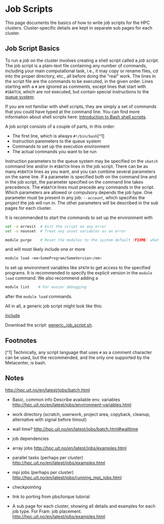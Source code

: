 # Job Scripts

This page documents the basics of how to write job scripts for the HPC clusters.
Cluster-specific details are kept in separate sub pages for each cluster.

## Job Script Basics

To run a _job_ on the cluster involves creating a shell script called
a _job script_.  The job script is a plain-text file containing any
number of commands, including your main computational task, i.e., it
may copy or rename files, cd into the proper directory, etc., all
before doing the "real" work.  The lines in the script file are the
commands to be executed, in the given order.  Lines starting with a
`#` are ignored as comments, except lines that start with `#SBATCH`,
which are not executed, but contain special instructions to the [queue
system](queue_system.md).

If you are not familiar with shell scripts, they are simply a set of
commands that you could have typed at the command line.  You can find
more information about shell scripts here: [Introduction to Bash shell
scripts](http://www.linuxconfig.org/Bash_scripting_Tutorial).

A job script consists of a couple of parts, in this order:

- The first line, which is always `#!/bin/bash`[^1]
- Instruction paremeters to the queue system
- Commands to set up the execution environment
- The actual commands you want to be run

Instruction parameters to the queue system may be specified on the
`sbatch` command line and/or in `#SBATCH` lines in the job script.
There can be as many `#SBATCH` lines as you want, and you can combine
several parameters on the same line.  If a parameter is specified both
on the command line and in the job script, the parameter specified on
the command line takes precedence.  The `#SBATCH` lines must precede
any commands in the script.  Which parameters are allowed or
compulsory depends the job type.  One parameter must be present in any
job: `--account`, which specifies the *project* the job will run in.
The other parameters will be described in the sub pages for each cluster.

It is recommended to start the commands to set up the environment with

```bash
set -o errexit  # Exit the script on any error
set -o nounset  # Treat any unset variables as an error

module purge    # Reset the modules to the system default (FIXME: what is the lmod way of saying this?)
```

and will most likely include one or more

```bash
module load <em>SomeProgram/SomeVersion</em>
```

to set up environment variables like `$PATH` to get access to the
specified programs.  It is recommended to specify the explicit version
in the `module load` command.  We also recommend adding a

```bash
module list    # For easier debugging
```

after the `module load` commands.

All in all, a generic job script might look like this:

[include](files/generic_job_script.sh)

Download the script: <a href="files/generic_job_script.sh">generic_job_script.sh</a>.

## Footnotes

[^1] Technically, any script language that uses `#` as a comment
character can be used, but the recommended, and the only one supported
by the Metacenter, is bash.

## Notes

http://hpc.uit.no/en/latest/jobs/batch.html

- Basic, common info
  Describe available env. variables
  http://hpc.uit.no/en/latest/jobs/environment-variables.html

- work directory (scratch, userwork, project area, copyback, cleanup,
  alternative with signal before timout)

- wall time?
  http://hpc.uit.no/en/latest/jobs/batch.html#walltime

- job dependencies

- array jobs
  http://hpc.uit.no/en/latest/jobs/examples.html

- parallel tasks (perhaps per cluster)
  http://hpc.uit.no/en/latest/jobs/examples.html

- mpi jobs (perhaps per cluster)
  http://hpc.uit.no/en/latest/jobs/running_mpi_jobs.html

- checkpointing

- link to porting from pbs/torque tutorial

- A sub page for each cluster, showing all details and examples for each job
  type.
  For Fram: job placement.
  http://hpc.uit.no/en/latest/jobs/examples.html

